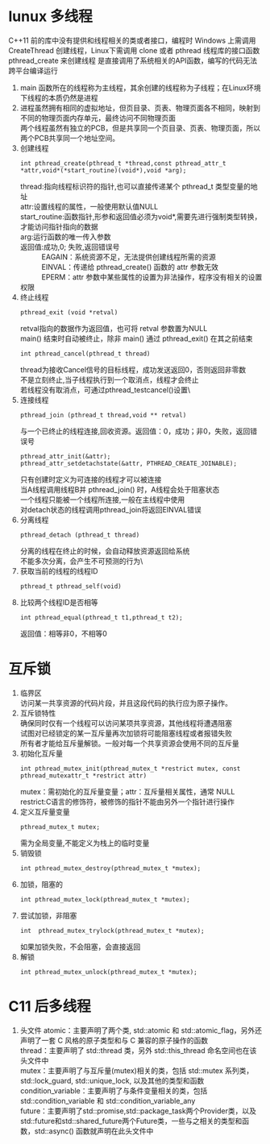 # lunux 多线程
C++11 前的库中没有提供和线程相关的类或者接口，编程时 Windows 上需调用 CreateThread 创建线程，Linux下需调用 clone 或者 pthread 线程库的接口函数 pthread_create 来创建线程
是直接调用了系统相关的API函数，编写的代码无法跨平台编译运行
1. main 函数所在的线程称为主线程，其余创建的线程称为子线程；在Linux环境下线程的本质仍然是进程
2. 进程虽然拥有相同的虚拟地址，但页目录、页表、物理页面各不相同，映射到不同的物理页面内存单元，最终访问不同物理页面\
   两个线程虽然有独立的PCB，但是共享同一个页目录、页表、物理页面，所以两个PCB共享同一个地址空间。
3. 创建线程
   ````
   int pthread_create(pthread_t *thread,const pthread_attr_t *attr,void*(*start_routine)(void*),void *arg);
   ````
   thread:指向线程标识符的指针,也可以直接传递某个 pthread_t 类型变量的地址\
   attr:设置线程的属性，一般使用默认值NULL\
   start_routine:函数指针,形参和返回值必须为void*,需要先进行强制类型转换，才能访问指针指向的数据\
   arg:运行函数的唯一传入参数\
   返回值:成功,0; 失败,返回错误号\
&emsp;&emsp;&emsp;EAGAIN：系统资源不足，无法提供创建线程所需的资源\
&emsp;&emsp;&emsp;EINVAL：传递给 pthread_create() 函数的 attr 参数无效\
&emsp;&emsp;&emsp;EPERM：attr 参数中某些属性的设置为非法操作，程序没有相关的设置权限
4. 终止线程
   ````
   pthread_exit (void *retval) 
   ````
   retval指向的数据作为返回值，也可将 retval 参数置为NULL\
   main() 结束时自动被终止，除非 main() 通过 pthread_exit() 在其之前结束
   ````
   int pthread_cancel(pthread_t thread) 
   ````
   thread为接收Cancel信号的目标线程，成功发送返回0，否则返回非零数\
   不是立刻终止,当子线程执行到一个取消点，线程才会终止\
   若线程没有取消点，可通过pthread_testcancel()设置\
5. 连接线程
   ````
   pthread_join (pthread_t thread,void ** retval) 
   ````
   与一个已终止的线程连接,回收资源。返回值：0，成功；非0，失败，返回错误号
   ````
   pthread_attr_init(&attr);
   pthread_attr_setdetachstate(&attr, PTHREAD_CREATE_JOINABLE);
   ````
   只有创建时定义为可连接的线程才可以被连接\
   当A线程调用线程B并 pthread_join() 时，A线程会处于阻塞状态\
   一个线程只能被一个线程所连接,一般在主线程中使用\
   对detach状态的线程调用pthread_join将返回EINVAL错误
6. 分离线程
   ````
   pthread_detach (pthread_t thread)  
   ````
   分离的线程在终止的时候，会自动释放资源返回给系统\
   不能多次分离，会产生不可预测的行为\
7. 获取当前的线程的线程ID
   ````
   pthread_t pthread_self(void)
   ````
8. 比较两个线程ID是否相等
   ````
   int pthread_equal(pthread_t t1,pthread_t t2);
   ````
   返回值：相等非0，不相等0
# 互斥锁
1. 临界区\
   访问某一共享资源的代码片段，并且这段代码的执行应为原子操作。
2. 互斥锁特性\
   确保同时仅有一个线程可以访问某项共享资源，其他线程将遭遇阻塞\
   试图对已经锁定的某一互斥量再次加锁将可能阻塞线程或者报错失败\
   所有者才能给互斥量解锁。一般对每一个共享资源会使用不同的互斥量
3. 初始化互斥量
   ````
   int pthread_mutex_init(pthread_mutex_t *restrict mutex, const pthread_mutexattr_t *restrict attr)
   ````
   mutex：需初始化的互斥量变量；attr：互斥量相关属性，通常 NULL
   restrict:C语言的修饰符，被修饰的指针不能由另外一个指针进行操作
4. 定义互斥量变量
   ````
   pthread_mutex_t mutex;
   ````
   需为全局变量,不能定义为栈上的临时变量
5. 销毁锁
   ````
   int pthread_mutex_destroy(pthread_mutex_t *mutex);
   ````
6. 加锁，阻塞的
   ````
   int pthread_mutex_lock(pthread_mutex_t *mutex);
   ````
7. 尝试加锁，非阻塞
   ````
   int  pthread_mutex_trylock(pthread_mutex_t *mutex);
   ````
   如果加锁失败，不会阻塞，会直接返回
8. 解锁
   ````
   int pthread_mutex_unlock(pthread_mutex_t *mutex);
   ````
# C11 后多线程
1. 头文件
atomic：主要声明了两个类, std::atomic 和 std::atomic_flag，另外还声明了一套 C 风格的原子类型和与 C 兼容的原子操作的函数\
thread：主要声明了 std::thread 类，另外 std::this_thread 命名空间也在该头文件中\
mutex：主要声明了与互斥量(mutex)相关的类，包括 std::mutex 系列类，std::lock_guard, std::unique_lock, 以及其他的类型和函数\
condition_variable：主要声明了与条件变量相关的类，包括std::condition_variable 和 std::condition_variable_any\
future：主要声明了std::promise,std::package_task两个Provider类，以及std::future和std::shared_future两个Future类，一些与之相关的类型和函数，std::async() 函数就声明在此头文件中